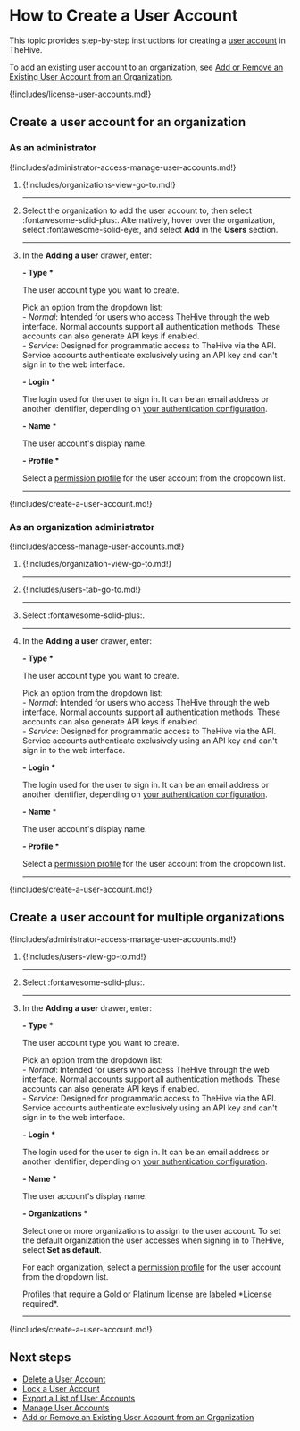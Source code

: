 # How to Create a User Account

This topic provides step-by-step instructions for creating a [user account](about-user-accounts.md) in TheHive.

To add an existing user account to an organization, see [Add or Remove an Existing User Account from an Organization](../../../../administration/organizations/add-remove-an-existing-user-account-from-an-organization.md).

{!includes/license-user-accounts.md!}

## Create a user account for an organization

### As an administrator

{!includes/administrator-access-manage-user-accounts.md!}

1. {!includes/organizations-view-go-to.md!}

    ---

2. Select the organization to add the user account to, then select :fontawesome-solid-plus:. Alternatively, hover over the organization, select :fontawesome-solid-eye:, and select **Add** in the **Users** section.

    ---

3. In the **Adding a user** drawer, enter:

    **- Type \***

    The user account type you want to create.

    Pick an option from the dropdown list:   
        - *Normal*: Intended for users who access TheHive through the web interface. Normal accounts support all authentication methods. These accounts can also generate API keys if enabled.  
        - *Service*: Designed for programmatic access to TheHive via the API. Service accounts authenticate exclusively using an API key and can't sign in to the web interface.

    **- Login \***

    The login used for the user to sign in. It can be an email address or another identifier, depending on [your authentication configuration](../../../../administration/authentication/configure-authentication.md).

    **- Name \***

    The user account's display name.

    **- Profile \***

    Select a [permission profile](../../../../administration/profiles/about-profiles.md) for the user account from the dropdown list.

    ---

{!includes/create-a-user-account.md!}

### As an organization administrator

{!includes/access-manage-user-accounts.md!}

1. {!includes/organization-view-go-to.md!}

    ---

2. {!includes/users-tab-go-to.md!}

    ---

3. Select :fontawesome-solid-plus:.

    ---

4. In the **Adding a user** drawer, enter:

    **- Type \***

    The user account type you want to create.

    Pick an option from the dropdown list:   
        - *Normal*: Intended for users who access TheHive through the web interface. Normal accounts support all authentication methods. These accounts can also generate API keys if enabled.  
        - *Service*: Designed for programmatic access to TheHive via the API. Service accounts authenticate exclusively using an API key and can't sign in to the web interface.

    **- Login \***

    The login used for the user to sign in. It can be an email address or another identifier, depending on [your authentication configuration](../../../../administration/authentication/configure-authentication.md).

    **- Name \***

    The user account's display name.

    **- Profile \***

    Select a [permission profile](../../../../administration/profiles/about-profiles.md) for the user account from the dropdown list.

    ---

{!includes/create-a-user-account.md!}

## Create a user account for multiple organizations

{!includes/administrator-access-manage-user-accounts.md!}

1. {!includes/users-view-go-to.md!}

    ---

2. Select :fontawesome-solid-plus:.

    ---

3. In the **Adding a user** drawer, enter:

    **- Type \***

    The user account type you want to create.

    Pick an option from the dropdown list:   
        - *Normal*: Intended for users who access TheHive through the web interface. Normal accounts support all authentication methods. These accounts can also generate API keys if enabled.  
        - *Service*: Designed for programmatic access to TheHive via the API. Service accounts authenticate exclusively using an API key and can't sign in to the web interface.

    **- Login \***

    The login used for the user to sign in. It can be an email address or another identifier, depending on [your authentication configuration](../../../../administration/authentication/configure-authentication.md).

    **- Name \***

    The user account's display name.

    **- Organizations \***

    Select one or more organizations to assign to the user account. To set the default organization the user accesses when signing in to TheHive, select **Set as default**.

    For each organization, select a [permission profile](../../../../administration/profiles/about-profiles.md) for the user account from the dropdown list.

    <!-- md:version 5.4.3 --> Profiles that require a Gold or Platinum license are labeled *License required*.

    ---

{!includes/create-a-user-account.md!}

<h2>Next steps</h2>

* [Delete a User Account](delete-a-user-account.md)
* [Lock a User Account](lock-a-user-account.md)
* [Export a List of User Accounts](export-list-user-accounts.md)
* [Manage User Accounts](manage-user-accounts.md)
* [Add or Remove an Existing User Account from an Organization](../../../../administration/organizations/add-remove-an-existing-user-account-from-an-organization.md)